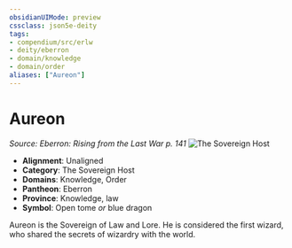 ```yaml
---
obsidianUIMode: preview
cssclass: json5e-deity
tags:
- compendium/src/erlw
- deity/eberron
- domain/knowledge
- domain/order
aliases: ["Aureon"]
---
```

# Aureon
*Source: Eberron: Rising from the Last War p. 141* 
![The Sovereign Host](/compendium/deities/img/the-sovereign-host.png#symbol)

- **Alignment**: Unaligned
- **Category**: The Sovereign Host
- **Domains**: Knowledge, Order
- **Pantheon**: Eberron
- **Province**: Knowledge, law
- **Symbol**: Open tome _or_ blue dragon

Aureon is the Sovereign of Law and Lore. He is considered the first wizard, who shared the secrets of wizardry with the world.